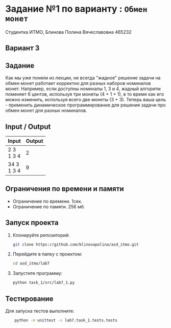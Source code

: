 # Задание №1 по варианту  : `Обмен монет`
Студентка ИТМО,  Блинова Полина Вячеславовна 465232

## Вариант 3

## Задание 
Как мы уже поняли из лекции, не всегда "жадное" решение задачи на обмен
монет работает корректно для разных наборов номиналов монет. Например, если
доступны номиналы 1, 3 и 4, жадный алгоритм поменяет 6 центов, используя
три монеты (4 + 1 + 1), в то время как его можно изменить, используя всего две
монеты (3 + 3). Теперь ваша цель - применить динамическое программирование
для решения задачи про обмен монет для разных номиналов.

## Input / Output

| Input | Output |
| ----- | ------ |
|2 3 <br/>1 3 4| 2|
|34 3 <br/>1 3 4| 9|


## Ограничения по времени и памяти

- Ограничение по времени. 1сек.
- Ограничение по памяти. 256 мб.


## Запуск проекта
1. Клонируйте репозиторий:
   ```bash
   git clone https://github.com/blinovapolina/asd_itmo.git
   ```
2. Перейдите в папку с проектом:
   ```bash
   cd asd_itmo/lab7
   ```
3. Запустите программу:
   ```bash
   python task_1/src/lab7_1.py
   ```


## Тестирование
Для запуска тестов выполните:
```bash
    python -m unittest -v lab7.task_1.tests.tests
```
